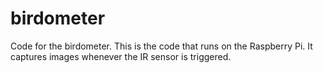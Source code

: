 # birdometer
Code for the birdometer. This is the code that runs on the Raspberry Pi. It captures images whenever the IR sensor is triggered.
